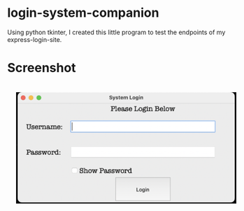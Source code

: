 # login-system-companion
Using python tkinter, I created this little program to test the endpoints of my express-login-site. 


Screenshot
===========
<img src="screenshots/main-screen.png" style="margin:20px">
